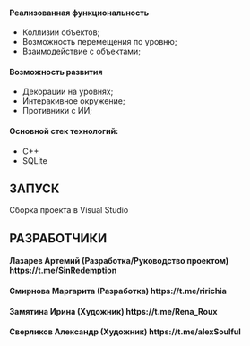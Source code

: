 <h4>Реализованная функциональность</h4>
<ul>
    <li>Коллизии объектов;</li>
    <li>Возможность перемещения по уровню;</li>
    <li>Взаимодействие с объектами;</li>
</ul>
<h4>Возможность развития</h4>
<ul>
    <li>Декорации на уровнях;</li>
    <li>Интеракивное окружение;</li>
    <li>Противники с ИИ;</li>
</ul> 
<h4>Основной стек технологий:</h4>
<ul>
	<li>С++</li>
	<li>SQLite</li>
  
 </ul>

ЗАПУСК
------------
Сборка проекта в Visual Studio


РАЗРАБОТЧИКИ
------------
<h4>Лазарев Артемий (Разработка/Руководство проектом) https://t.me/SinRedemption </h4>
<h4>Смирнова Маргарита (Разработка) https://t.me/ririchia </h4>
<h4>Замятина Ирина (Художник) https://t.me/Rena_Roux </h4>
<h4>Сверликов Александр (Художник) https://t.me/alexSoulful </h4>

